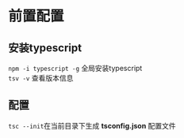 # 前置配置
## 安装typescript
`npm -i typescript -g` 全局安装typescript  
`tsv -v` 查看版本信息
## 配置
`tsc --init`在当前目录下生成 **tsconfig.json** 配置文件